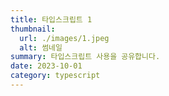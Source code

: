 ```yaml
---
title: 타입스크립트 1
thumbnail:
  url: ./images/1.jpeg
  alt: 썸네일
summary: 타입스크립트 사용을 공유합니다.
date: 2023-10-01
category: typescript
---
```

